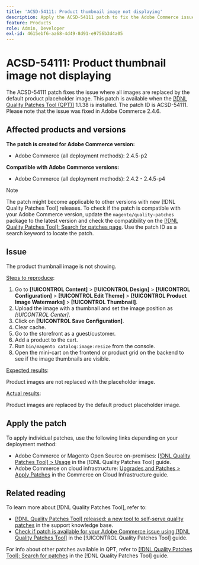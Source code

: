```yaml
---
title: 'ACSD-54111: Product thumbnail image not displaying'
description: Apply the ACSD-54111 patch to fix the Adobe Commerce issue where all images are replaced by the default product placeholder image.
feature: Products
role: Admin, Developer
exl-id: 4615ebf6-aa68-4d49-8d91-e9756b3d4a05
---
```

# ACSD-54111: Product thumbnail image not displaying

The ACSD-54111 patch fixes the issue where all images are replaced by the default product placeholder image. This patch is available when the [[!DNL Quality Patches Tool (QPT)]](https://experienceleague.adobe.com/en/docs/commerce-operations/tools/quality-patches-tool/quality-patches-tool-to-self-serve-quality-patches) 1.1.38 is installed. The patch ID is ACSD-54111. Please note that the issue was fixed in Adobe Commerce 2.4.6.

## Affected products and versions

**The patch is created for Adobe Commerce version:**

* Adobe Commerce (all deployment methods): 2.4.5-p2

**Compatible with Adobe Commerce versions:**

* Adobe Commerce (all deployment methods): 2.4.2 - 2.4.5-p4

>[!NOTE]
>
>The patch might become applicable to other versions with new [!DNL Quality Patches Tool] releases. To check if the patch is compatible with your Adobe Commerce version, update the `magento/quality-patches` package to the latest version and check the compatibility on the [[!DNL Quality Patches Tool]: Search for patches page](https://experienceleague.adobe.com/tools/commerce-quality-patches/index.html). Use the patch ID as a search keyword to locate the patch.

## Issue

The product thumbnail image is not showing.

<u>Steps to reproduce</u>:

1. Go to **[!UICONTROL Content]** > **[!UICONTROL Design]** > **[!UICONTROL Configuration]** > **[!UICONTROL Edit Theme]** > **[!UICONTROL Product Image Watermarks]** > **[!UICONTROL Thumbnail]**.
1. Upload the image with a thumbnail and set the image position as *[!UICONTROL Center]*.
1. Click on **[!UICONTROL Save Configuration]**.
1. Clear cache.
1. Go to the storefront as a guest/customer.
1. Add a product to the cart.
1. Run `bin/magento catalog:image:resize` from the console.
1. Open the mini-cart on the frontend or product grid on the backend to see if the image thumbnails are visible.

<u>Expected results</u>:

Product images are not replaced with the placeholder image.

<u>Actual results</u>:

Product images are replaced by the default product placeholder image.

## Apply the patch

To apply individual patches, use the following links depending on your deployment method:

* Adobe Commerce or Magento Open Source on-premises: [[!DNL Quality Patches Tool] > Usage](/help/tools/quality-patches-tool/usage.md) in the [!DNL Quality Patches Tool] guide.
* Adobe Commerce on cloud infrastructure: [Upgrades and Patches > Apply Patches](https://experienceleague.adobe.com/docs/commerce-cloud-service/user-guide/develop/upgrade/apply-patches.html) in the Commerce on Cloud Infrastructure guide.

## Related reading

To learn more about [!DNL Quality Patches Tool], refer to:

* [[!DNL Quality Patches Tool] released: a new tool to self-serve quality patches](https://experienceleague.adobe.com/en/docs/commerce-operations/tools/quality-patches-tool/quality-patches-tool-to-self-serve-quality-patches) in the support knowledge base.
* [Check if patch is available for your Adobe Commerce issue using [!DNL Quality Patches Tool]](/help/tools/quality-patches-tool/patches-available-in-qpt/check-patch-for-magento-issue-with-magento-quality-patches.md) in the [!UICONTROL Quality Patches Tool] guide.


For info about other patches available in QPT, refer to [[!DNL Quality Patches Tool]: Search for patches](https://experienceleague.adobe.com/tools/commerce-quality-patches/index.html) in the [!DNL Quality Patches Tool] guide.
